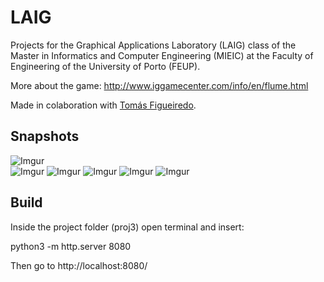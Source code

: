 # LAIG

Projects for the Graphical Applications Laboratory (LAIG) class of the Master in Informatics and Computer Engineering (MIEIC) at the Faculty of Engineering of the University of Porto (FEUP).

More about the game: http://www.iggamecenter.com/info/en/flume.html

Made in colaboration with [Tomás Figueiredo](https://github.com/Saltitans).

## Snapshots

![Imgur](https://i.imgur.com/nkpL9Rf.jpg)  
![Imgur](https://i.imgur.com/Rc5RcAR.jpg)
![Imgur](https://i.imgur.com/pU2NX4s.jpg)
![Imgur](https://i.imgur.com/zu8xUaM.jpg)
![Imgur](https://i.imgur.com/cGtWoDl.jpg)
![Imgur](https://i.imgur.com/oKmTnYa.jpg)

## Build
Inside the project folder (proj3) open terminal and insert:

python3 -m http.server 8080

Then go to http://localhost:8080/
